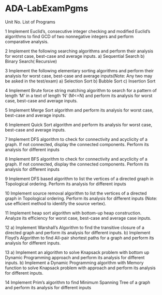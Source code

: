 # ADA-LabExamPgms
Unit 
No. List of Programs

1
Implement Euclid’s, consecutive integer checking and modified Euclid’s algorithms to 
find GCD of two nonnegative integers and perform comparative analysis.

2
Implement the following searching algorithms and perform their analysis for worst 
case, best-case and average inputs. 
a) Sequential Search
b) Binary Search( Recursive)

3
Implement the following elementary sorting algorithms and perform their analysis for 
worst case, best-case and average inputs(Note: Any two may be asked in the
test/exam)
a) Selection Sort b) Bubble Sort c) Insertion Sort

4 Implement Brute force string matching algorithm to search for a pattern of length ‘M’ 
in a text of length ‘N’ (M<=N) and perform its analysis for worst case, best-case and 
average inputs. 

5
Implement Merge Sort algorithm and perform its analysis for worst case, best-case and 
average inputs. 

6 Implement Quick Sort algorithm and perform its analysis for worst case, best-case and 
average inputs.

7 Implement DFS algorithm to check for connectivity and acyclicity of a graph. If not 
connected, display the connected components. Perform its analysis for different inputs

8 Implement BFS algorithm to check for connectivity and acyclicity of a graph. If not 
connected, display the connected components. Perform its analysis for different inputs

9 Implement DFS based algorithm to list the vertices of a directed graph in Topological 
ordering. Perform its analysis for different inputs 

10 Implement source removal algorithm to list the vertices of a directed graph in 
Topological ordering. Perform its analysis for different inputs (Note: use efficient 
method to identify the source vertex).

11 Implement heap sort algorithm with bottom-up heap construction. Analyze its 
efficiency for worst case, best-case and average case inputs.

12 a) Implement Warshall’s Algorithm to find the transitive closure of a directed graph 
and perform its analysis for different inputs.
b) Implement Floyd’s Algorithm to find All-pair shortest paths for a graph and perform 
its analysis for different inputs. 

13 a) Implement an algorithm to solve Knapsack problem with bottom up Dynamic 
Programming approach and perform its analysis for different inputs.
b) Implement a Dynamic Programming algorithm with Memory function to solve 
Knapsack problem with approach and perform its analysis for different inputs.

14 Implement Prim’s algorithm to find Minimum Spanning Tree of a graph and perform 
its analysis for different inputs
